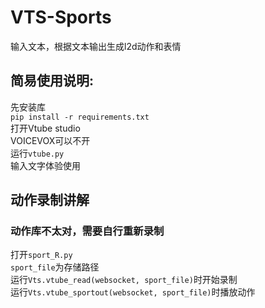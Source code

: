 # VTS-Sports
输入文本，根据文本输出生成l2d动作和表情

## 简易使用说明:
先安装库  
`pip install -r requirements.txt`    
打开Vtube studio  
VOICEVOX可以不开  
运行`vtube.py`  
输入文字体验使用  

## 动作录制讲解
### 动作库不太对，需要自行重新录制
打开`sport_R.py`  
`sport_file`为存储路径  
运行`Vts.vtube_read(websocket, sport_file)`时开始录制  
运行`Vts.vtube_sportout(websocket, sport_file)`时播放动作  
